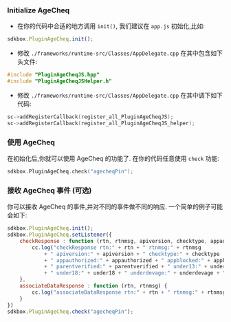 ### Initialize AgeCheq
* 在你的代码中合适的地方调用 `init()`, 我们建议在 `app.js` 初始化,比如:
```javascript
sdkbox.PluginAgeCheq.init();
```

* 修改 `./frameworks/runtime-src/Classes/AppDelegate.cpp` 在其中包含如下头文件:
```cpp
#include "PluginAgeCheqJS.hpp"
#include "PluginAgeCheqJSHelper.h"
```

* 修改 `./frameworks/runtime-src/Classes/AppDelegate.cpp` 在其中调下如下代码:
```cpp
sc->addRegisterCallback(register_all_PluginAgeCheqJS);
sc->addRegisterCallback(register_all_PluginAgeCheqJS_helper);
```

### 使用 AgeCheq
在初始化后,你就可以使用 AgeCheq 的功能了. 在你的代码任意使用 `check` 功能:
```cpp
sdkbox.PluginAgeCheq.check("agecheqPin");
```

### 接收 AgeCheq 事件 (可选)
你可以接收 AgeCheq 的事件,并对不同的事件做不同的响应. 一个简单的例子可能会如下:
```javascript
sdkbox.PluginAgeCheq.init();
sdkbox.PluginAgeCheq.setListener({
    checkResponse : function (rtn, rtnmsg, apiversion, checktype, appauthorized, appblocked, parentverified, under13, under18, underdevage, trials) {
        cc.log("checkResponse rtn:" + rtn + " rtnmsg:" + rtnmsg
            + " apiversion:" + apiversion + " checktype:" + checktype
            + " appauthorized:" + appauthorized + " appblocked:" + appblocked
            + " parentverified:" + parentverified + " under13:" + under13
            + " under18:" + under18 + " underdevage:" + underdevage + " trials:" + trials);
    },
    associateDataResponse : function (rtn, rtnmsg) {
        cc.log("associateDataResponse rtn:" + rtn + " rtnmsg:" + rtnmsg);
    }
})
sdkbox.PluginAgeCheq.check("agecheqPin");
```
